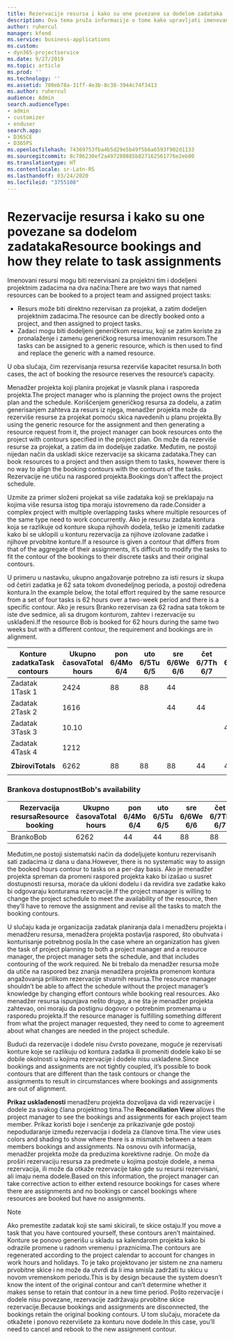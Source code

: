 ```yaml
---
title: Rezervacije resursa i kako su one povezane sa dodelom zadataka
description: Ova tema pruža informacije o tome kako upravljati imenovanim resursima, rezervacijama resursa i dodelama zadataka, kao i kakav je njihov međusobni odnos.
author: ruhercul
manager: kfend
ms.service: business-applications
ms.custom:
- dyn365-projectservice
ms.date: 9/27/2019
ms.topic: article
ms.prod: ''
ms.technology: ''
ms.assetid: 700eb78a-31ff-4e3b-8c38-3944c74f3413
ms.author: ruhercul
audience: Admin
search.audienceType:
- admin
- customizer
- enduser
search.app:
- D365CE
- D365PS
ms.openlocfilehash: 74369753fba4b5d29e5b49f5b6a6593f902d1133
ms.sourcegitcommit: 8c786230ef2a497280885b827162561776e2eb00
ms.translationtype: HT
ms.contentlocale: sr-Latn-RS
ms.lasthandoff: 03/24/2020
ms.locfileid: "3755108"
---
```

# <a name="resource-bookings-and-how-they-relate-to-task-assignments"></a><span data-ttu-id="6d5e8-103">Rezervacije resursa i kako su one povezane sa dodelom zadataka</span><span class="sxs-lookup"><span data-stu-id="6d5e8-103">Resource bookings and how they relate to task assignments</span></span>


<span data-ttu-id="6d5e8-104">Imenovani resursi mogu biti rezervisani za projektni tim i dodeljeni projektnim zadacima na dva načina:</span><span class="sxs-lookup"><span data-stu-id="6d5e8-104">There are two ways that named resources can be booked to a project team and assigned project tasks:</span></span>

- <span data-ttu-id="6d5e8-105">Resurs može biti direktno rezervisan za projekat, a zatim dodeljen projektnim zadacima.</span><span class="sxs-lookup"><span data-stu-id="6d5e8-105">The resource can be directly booked onto a project, and then assigned to project tasks.</span></span>
- <span data-ttu-id="6d5e8-106">Zadaci mogu biti dodeljeni generičkom resursu, koji se zatim koriste za pronalaženje i zamenu generičkog resursa imenovanim resursom.</span><span class="sxs-lookup"><span data-stu-id="6d5e8-106">The tasks can be assigned to a generic resource, which is then used to find and replace the generic with a named resource.</span></span> 

<span data-ttu-id="6d5e8-107">U oba slučaja, čim rezervisanja resursa rezerviše kapacitet resursa.</span><span class="sxs-lookup"><span data-stu-id="6d5e8-107">In both cases, the act of booking the resource reserves the resource’s capacity.</span></span>

<span data-ttu-id="6d5e8-108">Menadžer projekta koji planira projekat je vlasnik plana i rasporeda projekta.</span><span class="sxs-lookup"><span data-stu-id="6d5e8-108">The project manager who is planning the project owns the project plan and the schedule.</span></span> <span data-ttu-id="6d5e8-109">Korišćenjem generičkog resursa za dodelu, a zatim generisanjem zahteva za resurs iz njega, menadžer projekta može da rezerviše resurse za projekat pomoću skica navedenih u planu projekta.</span><span class="sxs-lookup"><span data-stu-id="6d5e8-109">By using the generic resource for the assignment and then generating a resource request from it, the project manager can book resources onto the project with contours specified in the project plan.</span></span> <span data-ttu-id="6d5e8-110">On može da rezerviše resurse za projekat, a zatim da im dodeljuje zadatke. Međutim, ne postoji nijedan način da uskladi skice rezervacije sa skicama zadataka.</span><span class="sxs-lookup"><span data-stu-id="6d5e8-110">They can book resources to a project and then assign them to tasks, however there is no way to align the booking contours with the contours of the tasks.</span></span> <span data-ttu-id="6d5e8-111">Rezervacije ne utiču na raspored projekta.</span><span class="sxs-lookup"><span data-stu-id="6d5e8-111">Bookings don't affect the project schedule.</span></span>

<span data-ttu-id="6d5e8-112">Uzmite za primer složeni projekat sa više zadataka koji se preklapaju na kojima više resursa istog tipa moraju istovremeno da rade.</span><span class="sxs-lookup"><span data-stu-id="6d5e8-112">Consider a complex project with multiple overlapping tasks where multiple resources of the same type need to work concurrently.</span></span> <span data-ttu-id="6d5e8-113">Ako je resursu zadata kontura koja se razlikuje od konture skupa njihovih dodela, teško je izmeniti zadatke kako bi se uklopili u konturu rezervacija za njihove izolovane zadatke i njihove prvobitne konture.</span><span class="sxs-lookup"><span data-stu-id="6d5e8-113">If a resource is given a contour that differs from that of the aggregate of their assignments, it’s difficult to modify the tasks to fit the contour of the bookings to their discrete tasks and their original contours.</span></span>

<span data-ttu-id="6d5e8-114">U primeru u nastavku, ukupno angažovanje potrebno za isti resurs iz skupa od četiri zadatka je 62 sata tokom dvonedeljnog perioda, a postoji određena kontura.</span><span class="sxs-lookup"><span data-stu-id="6d5e8-114">In the example below, the total effort required by the same resource from a set of four tasks is 62 hours over a two-week period and there is a specific contour.</span></span> <span data-ttu-id="6d5e8-115">Ako je resurs Branko rezervisan za 62 radna sata tokom te iste dve sedmice, ali sa drugom konturom, zahtev i rezervacije su usklađeni.</span><span class="sxs-lookup"><span data-stu-id="6d5e8-115">If the resource Bob is booked for 62 hours during the same two weeks but with a different contour, the requirement and bookings are in alignment.</span></span>

| <span data-ttu-id="6d5e8-116">**Konture zadatka**</span><span class="sxs-lookup"><span data-stu-id="6d5e8-116">**Task contours**</span></span>    | <span data-ttu-id="6d5e8-117">**Ukupno časova**</span><span class="sxs-lookup"><span data-stu-id="6d5e8-117">**Total hours**</span></span> | <span data-ttu-id="6d5e8-118">pon 6/4</span><span class="sxs-lookup"><span data-stu-id="6d5e8-118">Mo 6/4</span></span> | <span data-ttu-id="6d5e8-119">uto 6/5</span><span class="sxs-lookup"><span data-stu-id="6d5e8-119">Tu 6/5</span></span> | <span data-ttu-id="6d5e8-120">sre 6/6</span><span class="sxs-lookup"><span data-stu-id="6d5e8-120">We 6/6</span></span> | <span data-ttu-id="6d5e8-121">čet 6/7</span><span class="sxs-lookup"><span data-stu-id="6d5e8-121">Th 6/7</span></span> | <span data-ttu-id="6d5e8-122">pet 6/8</span><span class="sxs-lookup"><span data-stu-id="6d5e8-122">Fr 6/8</span></span> | <span data-ttu-id="6d5e8-123">sub 6/9</span><span class="sxs-lookup"><span data-stu-id="6d5e8-123">Sa 6/9</span></span> | <span data-ttu-id="6d5e8-124">ne 6/10</span><span class="sxs-lookup"><span data-stu-id="6d5e8-124">Su 6/10</span></span> | <span data-ttu-id="6d5e8-125">pon 6/11</span><span class="sxs-lookup"><span data-stu-id="6d5e8-125">Mo 6/11</span></span> | <span data-ttu-id="6d5e8-126">uto 6/12</span><span class="sxs-lookup"><span data-stu-id="6d5e8-126">Tu 6/12</span></span> | <span data-ttu-id="6d5e8-127">sre 6/13</span><span class="sxs-lookup"><span data-stu-id="6d5e8-127">We 6/13</span></span> | <span data-ttu-id="6d5e8-128">čet 6/14</span><span class="sxs-lookup"><span data-stu-id="6d5e8-128">Th 6/14</span></span> | <span data-ttu-id="6d5e8-129">pet 6/15</span><span class="sxs-lookup"><span data-stu-id="6d5e8-129">Fr 6/15</span></span> |
|----------------------|-----------------|--------|--------|--------|--------|--------|--------|---------|---------|---------|---------|---------|---------|
| <span data-ttu-id="6d5e8-130">Zadatak 1</span><span class="sxs-lookup"><span data-stu-id="6d5e8-130">Task 1</span></span>               | <span data-ttu-id="6d5e8-131">24</span><span class="sxs-lookup"><span data-stu-id="6d5e8-131">24</span></span>              | <span data-ttu-id="6d5e8-132">8</span><span class="sxs-lookup"><span data-stu-id="6d5e8-132">8</span></span>      | <span data-ttu-id="6d5e8-133">8</span><span class="sxs-lookup"><span data-stu-id="6d5e8-133">8</span></span>      | <span data-ttu-id="6d5e8-134">4</span><span class="sxs-lookup"><span data-stu-id="6d5e8-134">4</span></span>      |        |        |        |         |         |         | <span data-ttu-id="6d5e8-135">4</span><span class="sxs-lookup"><span data-stu-id="6d5e8-135">4</span></span>       |         |         |
| <span data-ttu-id="6d5e8-136">Zadatak 2</span><span class="sxs-lookup"><span data-stu-id="6d5e8-136">Task 2</span></span>               | <span data-ttu-id="6d5e8-137">16</span><span class="sxs-lookup"><span data-stu-id="6d5e8-137">16</span></span>              |        |        | <span data-ttu-id="6d5e8-138">4</span><span class="sxs-lookup"><span data-stu-id="6d5e8-138">4</span></span>      | <span data-ttu-id="6d5e8-139">4</span><span class="sxs-lookup"><span data-stu-id="6d5e8-139">4</span></span>      |        |        |         | <span data-ttu-id="6d5e8-140">8</span><span class="sxs-lookup"><span data-stu-id="6d5e8-140">8</span></span>       |         |         |         |         |
| <span data-ttu-id="6d5e8-141">Zadatak 3</span><span class="sxs-lookup"><span data-stu-id="6d5e8-141">Task 3</span></span>               | <span data-ttu-id="6d5e8-142">10.</span><span class="sxs-lookup"><span data-stu-id="6d5e8-142">10</span></span>              |        |        |        |        | <span data-ttu-id="6d5e8-143">4</span><span class="sxs-lookup"><span data-stu-id="6d5e8-143">4</span></span>      |        |         |         | <span data-ttu-id="6d5e8-144">4</span><span class="sxs-lookup"><span data-stu-id="6d5e8-144">4</span></span>       |         | <span data-ttu-id="6d5e8-145">2</span><span class="sxs-lookup"><span data-stu-id="6d5e8-145">2</span></span>       |         |
| <span data-ttu-id="6d5e8-146">Zadatak 4</span><span class="sxs-lookup"><span data-stu-id="6d5e8-146">Task 4</span></span>               | <span data-ttu-id="6d5e8-147">12</span><span class="sxs-lookup"><span data-stu-id="6d5e8-147">12</span></span>              |        |        |        |        |        |        |         |         |         | <span data-ttu-id="6d5e8-148">4</span><span class="sxs-lookup"><span data-stu-id="6d5e8-148">4</span></span>       |         | <span data-ttu-id="6d5e8-149">8</span><span class="sxs-lookup"><span data-stu-id="6d5e8-149">8</span></span>       |
|                      |                 |        |        |        |        |        |        |         |         |         |         |         |         |
| <span data-ttu-id="6d5e8-150">**Zbirovi**</span><span class="sxs-lookup"><span data-stu-id="6d5e8-150">**Totals**</span></span>           | <span data-ttu-id="6d5e8-151">62</span><span class="sxs-lookup"><span data-stu-id="6d5e8-151">62</span></span>              | <span data-ttu-id="6d5e8-152">8</span><span class="sxs-lookup"><span data-stu-id="6d5e8-152">8</span></span>      | <span data-ttu-id="6d5e8-153">8</span><span class="sxs-lookup"><span data-stu-id="6d5e8-153">8</span></span>      | <span data-ttu-id="6d5e8-154">8</span><span class="sxs-lookup"><span data-stu-id="6d5e8-154">8</span></span>      | <span data-ttu-id="6d5e8-155">4</span><span class="sxs-lookup"><span data-stu-id="6d5e8-155">4</span></span>      | <span data-ttu-id="6d5e8-156">4</span><span class="sxs-lookup"><span data-stu-id="6d5e8-156">4</span></span>      |        |         | <span data-ttu-id="6d5e8-157">8</span><span class="sxs-lookup"><span data-stu-id="6d5e8-157">8</span></span>       | <span data-ttu-id="6d5e8-158">4</span><span class="sxs-lookup"><span data-stu-id="6d5e8-158">4</span></span>       | <span data-ttu-id="6d5e8-159">8</span><span class="sxs-lookup"><span data-stu-id="6d5e8-159">8</span></span>       | <span data-ttu-id="6d5e8-160">2</span><span class="sxs-lookup"><span data-stu-id="6d5e8-160">2</span></span>       | <span data-ttu-id="6d5e8-161">8</span><span class="sxs-lookup"><span data-stu-id="6d5e8-161">8</span></span>       |
|                      |                 |        |        |        |        |        |        |         |         |         |         |

### <a name="bobs-availability"></a><span data-ttu-id="6d5e8-162">Brankova dostupnost</span><span class="sxs-lookup"><span data-stu-id="6d5e8-162">Bob's availability</span></span>
| <span data-ttu-id="6d5e8-163">**Rezervacija   resursa**</span><span class="sxs-lookup"><span data-stu-id="6d5e8-163">**Resource   booking**</span></span> | <span data-ttu-id="6d5e8-164">**Ukupno časova**</span><span class="sxs-lookup"><span data-stu-id="6d5e8-164">**Total hours**</span></span> | <span data-ttu-id="6d5e8-165">pon 6/4</span><span class="sxs-lookup"><span data-stu-id="6d5e8-165">Mo 6/4</span></span> | <span data-ttu-id="6d5e8-166">uto 6/5</span><span class="sxs-lookup"><span data-stu-id="6d5e8-166">Tu 6/5</span></span> | <span data-ttu-id="6d5e8-167">sre 6/6</span><span class="sxs-lookup"><span data-stu-id="6d5e8-167">We 6/6</span></span> | <span data-ttu-id="6d5e8-168">čet 6/7</span><span class="sxs-lookup"><span data-stu-id="6d5e8-168">Th 6/7</span></span> | <span data-ttu-id="6d5e8-169">pet 6/8</span><span class="sxs-lookup"><span data-stu-id="6d5e8-169">Fr 6/8</span></span> | <span data-ttu-id="6d5e8-170">sub 6/9</span><span class="sxs-lookup"><span data-stu-id="6d5e8-170">Sa 6/9</span></span> | <span data-ttu-id="6d5e8-171">ne 6/10</span><span class="sxs-lookup"><span data-stu-id="6d5e8-171">Su 6/10</span></span> | <span data-ttu-id="6d5e8-172">pon 6/11</span><span class="sxs-lookup"><span data-stu-id="6d5e8-172">Mo 6/11</span></span> | <span data-ttu-id="6d5e8-173">uto 6/12</span><span class="sxs-lookup"><span data-stu-id="6d5e8-173">Tu 6/12</span></span> | <span data-ttu-id="6d5e8-174">sre 6/13</span><span class="sxs-lookup"><span data-stu-id="6d5e8-174">We 6/13</span></span> | <span data-ttu-id="6d5e8-175">čet 6/14</span><span class="sxs-lookup"><span data-stu-id="6d5e8-175">Th 6/14</span></span> | <span data-ttu-id="6d5e8-176">pet 6/15</span><span class="sxs-lookup"><span data-stu-id="6d5e8-176">Fr 6/15</span></span> |
|------------------------|-----------------|--------|--------|--------|--------|--------|--------|---------|---------|---------|---------|---------|---------|
| <span data-ttu-id="6d5e8-177">Branko</span><span class="sxs-lookup"><span data-stu-id="6d5e8-177">Bob</span></span>                    | <span data-ttu-id="6d5e8-178">62</span><span class="sxs-lookup"><span data-stu-id="6d5e8-178">62</span></span>              | <span data-ttu-id="6d5e8-179">4</span><span class="sxs-lookup"><span data-stu-id="6d5e8-179">4</span></span>      | <span data-ttu-id="6d5e8-180">4</span><span class="sxs-lookup"><span data-stu-id="6d5e8-180">4</span></span>      | <span data-ttu-id="6d5e8-181">8</span><span class="sxs-lookup"><span data-stu-id="6d5e8-181">8</span></span>      | <span data-ttu-id="6d5e8-182">8</span><span class="sxs-lookup"><span data-stu-id="6d5e8-182">8</span></span>      | <span data-ttu-id="6d5e8-183">8</span><span class="sxs-lookup"><span data-stu-id="6d5e8-183">8</span></span>      |        |         | <span data-ttu-id="6d5e8-184">4</span><span class="sxs-lookup"><span data-stu-id="6d5e8-184">4</span></span>       | <span data-ttu-id="6d5e8-185">4</span><span class="sxs-lookup"><span data-stu-id="6d5e8-185">4</span></span>       | <span data-ttu-id="6d5e8-186">8</span><span class="sxs-lookup"><span data-stu-id="6d5e8-186">8</span></span>       | <span data-ttu-id="6d5e8-187">8</span><span class="sxs-lookup"><span data-stu-id="6d5e8-187">8</span></span>       | <span data-ttu-id="6d5e8-188">6.</span><span class="sxs-lookup"><span data-stu-id="6d5e8-188">6</span></span>       |

<span data-ttu-id="6d5e8-189">Međutim,ne postoji sistematski način da dodeljujete konturu rezervisanih sati zadacima iz dana u dana.</span><span class="sxs-lookup"><span data-stu-id="6d5e8-189">However, there is no systematic way to assign the booked hours contour to tasks on a per-day basis.</span></span> <span data-ttu-id="6d5e8-190">Ako je menadžer projekta spreman da promeni raspored projekta kako bi izašao u susret dostupnosti resursa, moraće da ukloni dodelu i da revidira sve zadatke kako bi odgovaraju konturama rezervacije.</span><span class="sxs-lookup"><span data-stu-id="6d5e8-190">If the project manager is willing to change the project schedule to meet the availability of the resource, then they’ll have to remove the assignment and revise all the tasks to match the booking contours.</span></span>

<span data-ttu-id="6d5e8-191">U slučaju kada je organizacija zadatak planiranja dala i menadžeru projekta i menadžeru resursa, menadžera projekta postavlja raspored, što obuhvata i konturisanje potrebnog posla.</span><span class="sxs-lookup"><span data-stu-id="6d5e8-191">In the case where an organization has given the task of project planning to both a project manager and a resource manager, the project manager sets the schedule, and that includes contouring of the work required.</span></span> <span data-ttu-id="6d5e8-192">Ne bi trebalo da menadžer resursa može da utiče na raspored bez znanja menadžera projekta promenom kontura angažovanja prilikom rezervacije stvarnih resursa.</span><span class="sxs-lookup"><span data-stu-id="6d5e8-192">The resource manager shouldn’t be able to affect the schedule without the project manager’s knowledge by changing effort contours while booking real resources.</span></span> <span data-ttu-id="6d5e8-193">Ako menadžer resursa ispunjava nešto drugo, a ne šta je menadžer projekta zahtevao, oni moraju da postignu dogovor o potrebnim promenama u rasporedu projekta.</span><span class="sxs-lookup"><span data-stu-id="6d5e8-193">If the resource manager is fulfilling something different from what the project manager requested, they need to come to agreement about what changes are needed in the project schedule.</span></span>

<span data-ttu-id="6d5e8-194">Budući da rezervacije i dodele nisu čvrsto povezane, moguće je rezervisati konture koje se razlikuju od kontura zadatka ili promeniti dodele kako bi se dobile okolnosti u kojima rezervacije i dodele nisu usklađene.</span><span class="sxs-lookup"><span data-stu-id="6d5e8-194">Since bookings and assignments are not tightly coupled, it’s possible to book contours that are different than the task contours or change the assignments to result in circumstances where bookings and assignments are out of alignment.</span></span>

<span data-ttu-id="6d5e8-195">**Prikaz usklađenosti** menadžeru projekta dozvoljava da vidi rezervacije i dodele za svakog člana projektnog tima.</span><span class="sxs-lookup"><span data-stu-id="6d5e8-195">The **Reconciliation View** allows the project manager to see the bookings and assignments for each project team member.</span></span> <span data-ttu-id="6d5e8-196">Prikaz koristi boje i senčenje za prikazivanje gde postoji nepodudaranje između rezervacija i dodela za članove tima.</span><span class="sxs-lookup"><span data-stu-id="6d5e8-196">The view uses colors and shading to show where there is a mismatch between a team members bookings and assignments.</span></span> <span data-ttu-id="6d5e8-197">Na osnovu ovih informacija, menadžer projekta može da preduzima korektivne radnje. On može da proširi rezervaciju resursa za predmete u kojima postoje dodele, a nema rezervacija, ili može da otkaže rezervacije tako gde su resursi rezervisani, ali imaju nema dodele.</span><span class="sxs-lookup"><span data-stu-id="6d5e8-197">Based on this information, the project manager can take corrective action to either extend resource bookings for cases where there are assignments and no bookings or cancel bookings where resources are booked but have no assignments.</span></span>

> [!NOTE]
> <span data-ttu-id="6d5e8-198">Ako premestite zadatak koji ste sami skicirali, te skice ostaju.</span><span class="sxs-lookup"><span data-stu-id="6d5e8-198">If you move a task that you have contoured yourself, these contours aren’t maintained.</span></span> <span data-ttu-id="6d5e8-199">Konture se ponovo generišu u skladu sa kalendarom projekta kako bi odrazile promene u radnom vremenu i praznicima.</span><span class="sxs-lookup"><span data-stu-id="6d5e8-199">The contours are regenerated according to the project calendar to account for changes in work hours and holidays.</span></span> <span data-ttu-id="6d5e8-200">To je tako projektovano jer sistem ne zna nameru prvobitne skice i ne može da utvrdi da li ima smisla zadržati tu skicu u novom vremenskom periodu.</span><span class="sxs-lookup"><span data-stu-id="6d5e8-200">This is by design because the system doesn’t know the intent of the original contour and can’t determine whether it makes sense to retain that contour in a new time period.</span></span> <span data-ttu-id="6d5e8-201">Pošto rezervacije i dodele nisu povezane, rezervacije zadržavaju prvobitne skice rezervacije.</span><span class="sxs-lookup"><span data-stu-id="6d5e8-201">Because bookings and assignments are disconnected, the bookings retain the original booking contours.</span></span> <span data-ttu-id="6d5e8-202">U tom slučaju, moraćete da otkažete i ponovo rezervišete za konturu nove dodele.</span><span class="sxs-lookup"><span data-stu-id="6d5e8-202">In this case, you’ll need to cancel and rebook to the new assignment contour.</span></span>

